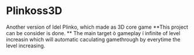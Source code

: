 # Plinkoss3D
Another version of Idel Plinko, which made as 3D core game
**This project can be consider is done. **
The main target ò gameplay í infinite of level increasin which will automatic caculating gamethrough by everytime the level increasing.

